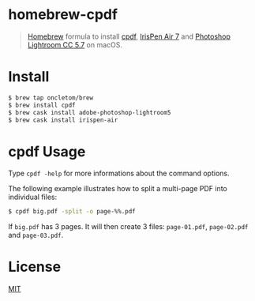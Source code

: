 # homebrew-cpdf

> [Homebrew] formula to install [cpdf], [IrisPen Air 7] and [Photoshop Lightroom CC 5.7] on macOS.

# Install

```bash
$ brew tap oncletom/brew
$ brew install cpdf
$ brew cask install adobe-photoshop-lightroom5
$ brew cask install irispen-air
```

# cpdf Usage

Type `cpdf -help` for more informations about the command options.

The following example illustrates how to split a multi-page PDF into individual files:

```bash
$ cpdf big.pdf -split -o page-%%.pdf
```

If `big.pdf` has 3 pages. It will then create 3 files: `page-01.pdf`, `page-02.pdf` and `page-03.pdf`.

# License

[MIT](LICENSE)

[Homebrew]: https://homebrew.sh
[cpdf]: https://www.coherentpdf.com
[Photoshop Lightroom CC 5.7]: https://helpx.adobe.com/download-install/kb/lightroom-downloads.html
[IrisPen Air 7]: https://www.irislink.com/EN-FR/c1922/IRISPen-7---Product-Support---Details.aspx
